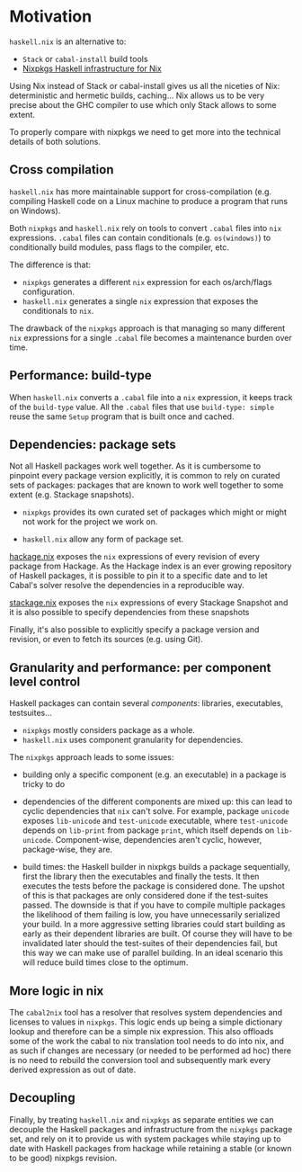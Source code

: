 # Motivation

`haskell.nix` is an alternative to:
- `Stack` or `cabal-install` build tools
- [Nixpkgs Haskell infrastructure for Nix](https://haskell4nix.readthedocs.io/)

Using Nix instead of Stack or cabal-install gives us all the niceties of Nix:
deterministic and hermetic builds, caching... Nix allows us to be very precise
about the GHC compiler to use which only Stack allows to some extent.

To properly compare with nixpkgs we need to get more into the technical details
of both solutions.

## Cross compilation

`haskell.nix` has more maintainable support for cross-compilation (e.g.
compiling Haskell code on a Linux machine to produce a program that runs on
Windows).

Both `nixpkgs` and `haskell.nix` rely on tools to convert `.cabal` files into
`nix` expressions. `.cabal` files can contain conditionals (e.g. `os(windows)`) to
conditionally build modules, pass flags to the compiler, etc.

The difference is that:
- `nixpkgs` generates a different `nix` expression for each os/arch/flags
  configuration.
- `haskell.nix` generates a single `nix` expression that exposes the conditionals
  to `nix`.

The drawback of the `nixpkgs` approach is that managing so many different `nix`
expressions for a single `.cabal` file becomes a maintenance burden over time.

## Performance: build-type

When `haskell.nix` converts a `.cabal` file into a `nix` expression, it keeps
track of the `build-type` value. All the `.cabal` files that use `build-type:
simple` reuse the same `Setup` program that is built once and cached.

## Dependencies: package sets

Not all Haskell packages work well together. As it is cumbersome to pinpoint
every package version explicitly, it is common to rely on curated sets of
packages: packages that are known to work well together to some extent (e.g.
Stackage snapshots).

- `nixpkgs` provides its own curated set of packages which might or might not
  work for the project we work on.

- `haskell.nix` allow any form of package set.

[hackage.nix](https://github.com/input-output-hk/hackage.nix) exposes the `nix`
expressions of every revision of every package from Hackage.
As the Hackage index is an ever growing repository of Haskell packages, it is
possible to pin it to a specific date and to let Cabal's solver resolve the
dependencies in a reproducible way.

[stackage.nix](https://github.com/input-output-hk/stackage.nix) exposes the
`nix` expressions of every Stackage Snapshot and it is also possible to specify
dependencies from these snapshots

Finally, it's also possible to explicitly specify a package version and
revision, or even to fetch its sources (e.g. using Git).

## Granularity and performance: per component level control

Haskell packages can contain several *components*: libraries, executables,
testsuites...

- `nixpkgs` mostly considers package as a whole.
- `haskell.nix` uses component granularity for dependencies.

The `nixpkgs` approach leads to some issues:

- building only a specific component (e.g. an executable) in a package is tricky
  to do

- dependencies of the different components are mixed up: this can lead to cyclic
  dependencies that `nix` can't solve. For example, package `unicode` exposes
  `lib-unicode` and `test-unicode` executable, where `test-unicode` depends on
  `lib-print` from package `print`, which itself depends on `lib-unicode`.
  Component-wise, dependencies aren't cyclic, however, package-wise, they are.

- build times: the Haskell builder in nixpkgs builds a package sequentially,
  first the library then the executables and finally the tests. It then executes
  the tests before the package is considered done. The upshot of this is that
  packages are only considered done if the test-suites passed. The downside is
  that if you have to compile multiple packages the likelihood of them failing
  is low, you have unnecessarily serialized your build. In a more aggressive
  setting libraries could start building as early as their dependent libraries
  are built.  Of course they will have to be invalidated later should the
  test-suites of their dependencies fail, but this way we can make use of
  parallel building.  In an ideal scenario this will reduce build times close to
  the optimum.

## More logic in nix

The `cabal2nix` tool has a resolver that resolves system dependencies
and licenses to values in `nixpkgs`.  This logic ends up being a simple
dictionary lookup and therefore can be a simple nix expression. This also
offloads some of the work the cabal to nix translation tool needs to
do into nix, and as such if changes are necessary (or needed to be
performed ad hoc) there is no need to rebuild the conversion tool and
subsequently mark every derived expression as out of date.

## Decoupling

Finally, by treating `haskell.nix` and `nixpkgs` as separate entities we
can decouple the Haskell packages and infrastructure from the `nixpkgs`
package set, and rely on it to provide us with system packages while
staying up to date with Haskell packages from hackage while retaining
a stable (or known to be good) nixpkgs revision.
